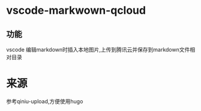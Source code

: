 # vscode-markwown-qcloud 
## 功能
vscode 编辑markdown时插入本地图片,上传到腾讯云并保存到markdown文件相对目录
# 来源
 参考qiniu-upload,方便使用hugo
